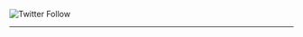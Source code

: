 ![Twitter Follow](https://img.shields.io/twitter/follow/baltawat?color=%231DA1F2&label=BALTAWAT&logo=twitter&style=for-the-badge)

---
